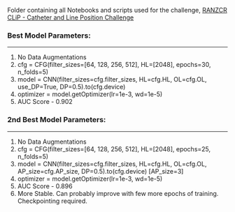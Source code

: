 Folder containing all Notebooks and scripts used for the challenge, [RANZCR CLiP - Catheter and Line Position Challenge](https://www.kaggle.com/c/ranzcr-clip-catheter-line-classification)

### Best Model Parameters:
--------------------------

1. No Data Augmentations
2. cfg = CFG(filter_sizes=[64, 128, 256, 512], HL=[2048], epochs=30, n_folds=5) 
3. model = CNN(filter_sizes=cfg.filter_sizes, HL=cfg.HL, OL=cfg.OL, use_DP=True, DP=0.5).to(cfg.device)
4. optimizer = model.getOptimizer(lr=1e-3, wd=1e-5)
5. AUC Score - 0.902

### 2nd Best Model Parameters:
------------------------------

1. No Data Augmentations
2. cfg = CFG(filter_sizes=[64, 128, 256, 512], HL=[2048], epochs=25, n_folds=5) 
3. model = CNN(filter_sizes=cfg.filter_sizes, HL=cfg.HL, OL=cfg.OL, AP_size=cfg.AP_size, DP=0.5).to(cfg.device) [AP_size=3]
4. optimizer = model.getOptimizer(lr=1e-3, wd=1e-5)
5. AUC Score - 0.896
6. More Stable. Can probably improve with few more epochs of training. Checkpointing required.
